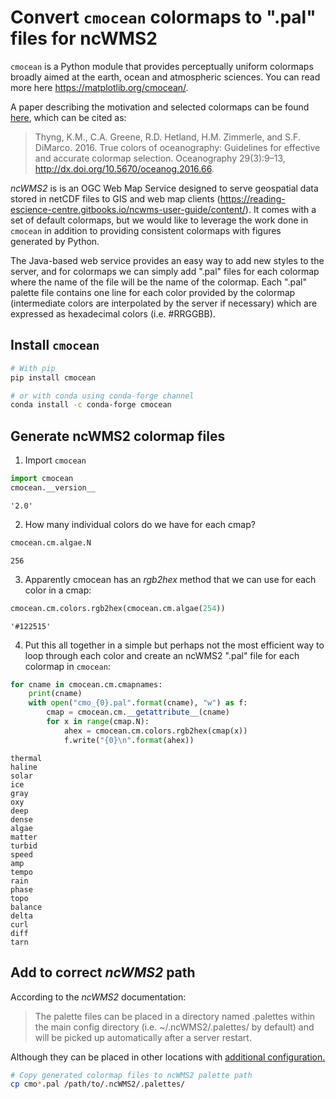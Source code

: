 
# Convert `cmocean` colormaps to ".pal" files for ncWMS2

`cmocean` is a Python module that provides perceptually uniform colormaps broadly aimed at the earth, ocean and atmospheric sciences. You can read more here https://matplotlib.org/cmocean/.

A paper describing the motivation and selected colormaps can be found [here](http://tos.org/oceanography/assets/docs/29-3_thyng.pdf), which can be cited as:

> Thyng, K.M., C.A. Greene, R.D. Hetland, H.M. Zimmerle, and S.F. DiMarco. 2016. True colors of oceanography: Guidelines for effective and accurate colormap selection. Oceanography 29(3):9–13, http://dx.doi.org/10.5670/oceanog.2016.66.

*ncWMS2* is is an OGC Web Map Service designed to serve geospatial data stored in netCDF files to GIS and web map clients (https://reading-escience-centre.gitbooks.io/ncwms-user-guide/content/). It comes with a set of default colormaps, but we would like to leverage the work done in `cmocean` in addition to providing consistent colormaps with figures generated by Python.

The Java-based web service provides an easy way to add new styles to the server, and for colormaps we can simply add ".pal" files for each colormap where the name of the file will be the name of the colormap. Each ".pal" palette file contains one line for each color provided by the colormap (intermediate colors are interpolated by the server if necessary) which are expressed as hexadecimal colors (i.e. #RRGGBB).


## Install `cmocean`

```bash
# With pip
pip install cmocean

# or with conda using conda-forge channel
conda install -c conda-forge cmocean
```

## Generate ncWMS2 colormap files

1. Import `cmocean`


```python
import cmocean
cmocean.__version__
```




    '2.0'



2. How many individual colors do we have for each cmap?


```python
cmocean.cm.algae.N
```




    256



3. Apparently cmocean has an *rgb2hex* method that we can use for each color in a cmap:


```python
cmocean.cm.colors.rgb2hex(cmocean.cm.algae(254))
```




    '#122515'



4. Put this all together in a simple but perhaps not the most efficient way to loop through each color and create an ncWMS2 ".pal" file for each colormap in `cmocean`:


```python
for cname in cmocean.cm.cmapnames:
    print(cname)
    with open("cmo_{0}.pal".format(cname), "w") as f:
        cmap = cmocean.cm.__getattribute__(cname)
        for x in range(cmap.N):
            ahex = cmocean.cm.colors.rgb2hex(cmap(x))
            f.write("{0}\n".format(ahex))

```

    thermal
    haline
    solar
    ice
    gray
    oxy
    deep
    dense
    algae
    matter
    turbid
    speed
    amp
    tempo
    rain
    phase
    topo
    balance
    delta
    curl
    diff
    tarn


## Add to correct *ncWMS2* path

According to the *ncWMS2* documentation:

> The palette files can be placed in a directory named .palettes within the main config directory (i.e. ~/.ncWMS2/.palettes/ by default) and will be picked up automatically after a server restart.

Although they can be placed in other locations with [additional configuration.](https://reading-escience-centre.gitbooks.io/ncwms-user-guide/content/06-development.html#palettes)

```bash
# Copy generated colormap files to ncWMS2 palette path
cp cmo*.pal /path/to/.ncWMS2/.palettes/
```
